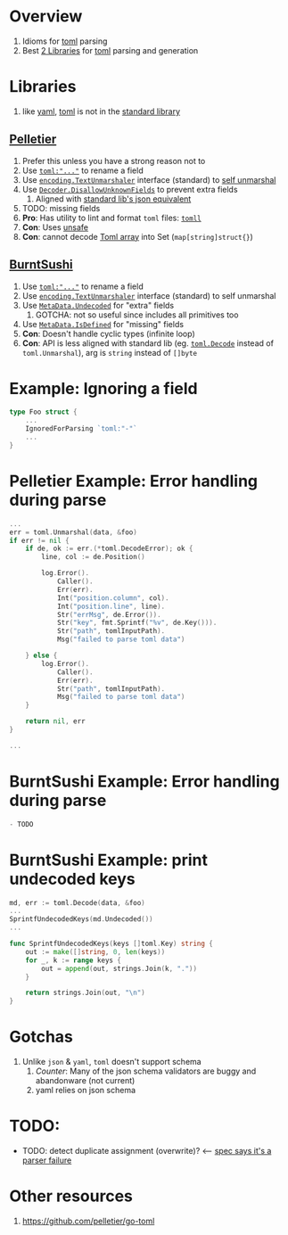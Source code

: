 # Overview
1. Idioms for [toml](https://toml.io/en/) parsing
1. Best [2 Libraries](https://github.com/avelino/awesome-go#markup-languages) for [toml](https://toml.io/en/) parsing and generation


# Libraries
1. like [yaml](https://yaml.org/), [toml](https://toml.io/en/) is not in the [standard library](https://pkg.go.dev/std)


## [Pelletier](https://github.com/pelletier/go-toml)
1. Prefer this unless you have a strong reason not to
1. Use [`toml:"..."`](https://github.com/pelletier/go-toml#struct-tags-have-been-merged) to rename a field
1. Use [`encoding.TextUnmarshaler`](https://pkg.go.dev/encoding#TextUnmarshaler) interface (standard) to [self unmarshal](https://github.com/pelletier/go-toml/blob/v2/unmarshaler.go#L70)
1. Use [`Decoder.DisallowUnknownFields`](https://pkg.go.dev/github.com/pelletier/go-toml/v2#Decoder.DisallowUnknownFields) to prevent extra fields
    1. Aligned with [standard lib's json equivalent](https://pkg.go.dev/encoding/json#Decoder.DisallowUnknownFields)
1. TODO: missing fields
1. **Pro**: Has utility to lint and format `toml` files: [`tomll`](https://github.com/pelletier/go-toml#tools)
1. **Con**: Uses [unsafe](https://github.com/pelletier/go-toml/blob/v2/internal/danger/danger.go#L12)
1. **Con**: cannot decode [Toml array](https://toml.io/en/v1.0.0#array) into Set (`map[string]struct{}`)


## [BurntSushi](https://github.com/BurntSushi/toml)
1. Use [`toml:"..."`](https://github.com/BurntSushi/toml#examples) to rename a field
1. Use [`encoding.TextUnmarshaler`](https://pkg.go.dev/encoding#TextUnmarshaler) interface (standard) to self unmarshal
1. Use [`MetaData.Undecoded`](https://github.com/BurntSushi/toml/blob/master/meta.go#L82) for "extra" fields
    1. GOTCHA: not so useful since includes all primitives too
1. Use [`MetaData.IsDefined`](https://github.com/BurntSushi/toml/blob/master/meta.go#L28) for "missing" fields
1. **Con**: Doesn't handle cyclic types (infinite loop)
1. **Con**: API is less aligned with standard lib (eg. [`toml.Decode`](TODO) instead of `toml.Unmarshal`), arg is `string` instead of `[]byte`



# Example: Ignoring a field
```go
type Foo struct {
    ...
    IgnoredForParsing `toml:"-"`
    ...
}
```


# Pelletier Example: Error handling during parse
```go
...
err = toml.Unmarshal(data, &foo)
if err != nil {
    if de, ok := err.(*toml.DecodeError); ok {
        line, col := de.Position()

        log.Error().
            Caller().
            Err(err).
            Int("position.column", col).
            Int("position.line", line).
            Str("errMsg", de.Error()).
            Str("key", fmt.Sprintf("%v", de.Key())).
            Str("path", tomlInputPath).
            Msg("failed to parse toml data")

    } else {
        log.Error().
            Caller().
            Err(err).
            Str("path", tomlInputPath).
            Msg("failed to parse toml data")
    }

    return nil, err
}

...
```

# BurntSushi Example: Error handling during parse
```go
- TODO
```

# BurntSushi Example: print undecoded keys
```go
md, err := toml.Decode(data, &foo)
...
SprintfUndecodedKeys(md.Undecoded())
...

func SprintfUndecodedKeys(keys []toml.Key) string {
	out := make([]string, 0, len(keys))
	for _, k := range keys {
		out = append(out, strings.Join(k, "."))
	}

	return strings.Join(out, "\n")
}
```


# Gotchas
1. Unlike `json` & `yaml`, `toml` doesn't support schema
    1. *Counter*: Many of the json schema validators are buggy and abandonware (not current)
    1. yaml relies on json schema


# TODO:
- TODO: detect duplicate assignment (overwrite)?  <-- [spec says it's a parser failure](TODO)

# Other resources
1. https://github.com/pelletier/go-toml
